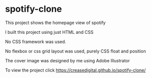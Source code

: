 # spotify-clone
This project shows the homepage view of spotify

I built this project using just HTML and CSS

No CSS framework was used.

No flexbox or css grid layout was used, purely CSS float and position

The cover image was designed by me using Adobe Illustrator

To view the project click https://creasedigital.github.io/spotify-clone/
